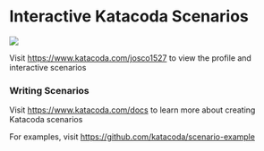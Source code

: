 # Interactive Katacoda Scenarios

[![](http://shields.katacoda.com/katacoda/josco1527/count.svg)](https://www.katacoda.com/josco1527 "Get your profile on Katacoda.com")

Visit https://www.katacoda.com/josco1527 to view the profile and interactive scenarios

### Writing Scenarios
Visit https://www.katacoda.com/docs to learn more about creating Katacoda scenarios

For examples, visit https://github.com/katacoda/scenario-example
